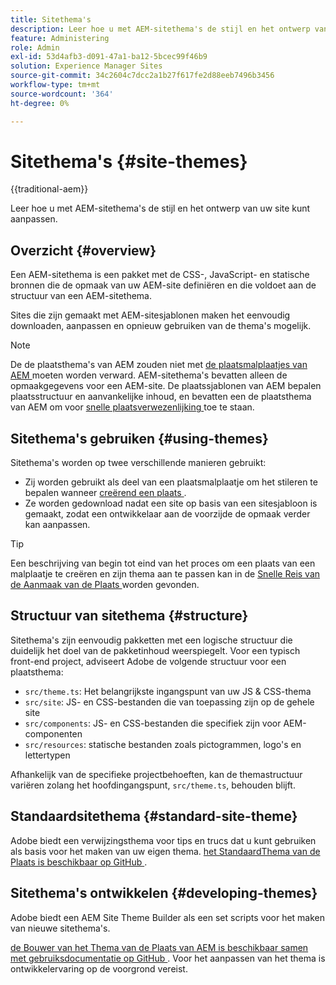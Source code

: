 ```yaml
---
title: Sitethema's
description: Leer hoe u met AEM-sitethema's de stijl en het ontwerp van uw site kunt aanpassen.
feature: Administering
role: Admin
exl-id: 53d4afb3-d091-47a1-ba12-5bcec99f46b9
solution: Experience Manager Sites
source-git-commit: 34c2604c7dcc2a1b27f617fe2d88eeb7496b3456
workflow-type: tm+mt
source-wordcount: '364'
ht-degree: 0%

---
```


# Sitethema&#39;s {#site-themes}

{{traditional-aem}}

Leer hoe u met AEM-sitethema&#39;s de stijl en het ontwerp van uw site kunt aanpassen.

## Overzicht {#overview}

Een AEM-sitethema is een pakket met de CSS-, JavaScript- en statische bronnen die de opmaak van uw AEM-site definiëren en die voldoet aan de structuur van een AEM-sitethema.

Sites die zijn gemaakt met AEM-sitesjablonen maken het eenvoudig downloaden, aanpassen en opnieuw gebruiken van de thema&#39;s mogelijk.

>[!NOTE]
>
>De de plaatsthema&#39;s van AEM zouden niet met [ de plaatsmalplaatjes van AEM ](site-templates.md) moeten worden verward. AEM-sitethema&#39;s bevatten alleen de opmaakgegevens voor een AEM-site. De plaatssjablonen van AEM bepalen plaatsstructuur en aanvankelijke inhoud, en bevatten een de plaatsthema van AEM om voor [ snelle plaatsverwezenlijking ](create-site.md) toe te staan.

## Sitethema&#39;s gebruiken {#using-themes}

Sitethema&#39;s worden op twee verschillende manieren gebruikt:

* Zij worden gebruikt als deel van een plaatsmalplaatje om het stileren te bepalen wanneer [ creërend een plaats ](create-site.md).
* Ze worden gedownload nadat een site op basis van een sitesjabloon is gemaakt, zodat een ontwikkelaar aan de voorzijde de opmaak verder kan aanpassen.

>[!TIP]
>
>Een beschrijving van begin tot eind van het proces om een plaats van een malplaatje te creëren en zijn thema aan te passen kan in de [ Snelle Reis van de Aanmaak van de Plaats ](/help/journey-sites/quick-site/overview.md) worden gevonden.

## Structuur van sitethema {#structure}

Sitethema&#39;s zijn eenvoudig pakketten met een logische structuur die duidelijk het doel van de pakketinhoud weerspiegelt. Voor een typisch front-end project, adviseert Adobe de volgende structuur voor een plaatsthema:

* `src/theme.ts`: Het belangrijkste ingangspunt van uw JS &amp; CSS-thema
* `src/site`: JS- en CSS-bestanden die van toepassing zijn op de gehele site
* `src/components`: JS- en CSS-bestanden die specifiek zijn voor AEM-componenten
* `src/resources`: statische bestanden zoals pictogrammen, logo&#39;s en lettertypen

Afhankelijk van de specifieke projectbehoeften, kan de themastructuur variëren zolang het hoofdingangspunt, `src/theme.ts`, behouden blijft.

## Standaardsitethema {#standard-site-theme}

Adobe biedt een verwijzingsthema voor tips en trucs dat u kunt gebruiken als basis voor het maken van uw eigen thema. [ het StandaardThema van de Plaats is beschikbaar op GitHub ](https://github.com/adobe/aem-site-template-standard/tree/main/theme).

## Sitethema&#39;s ontwikkelen {#developing-themes}

Adobe biedt een AEM Site Theme Builder als een set scripts voor het maken van nieuwe sitethema&#39;s.

[ de Bouwer van het Thema van de Plaats van AEM is beschikbaar samen met gebruiksdocumentatie op GitHub ](https://github.com/adobe/aem-site-theme-builder). Voor het aanpassen van het thema is ontwikkelervaring op de voorgrond vereist.

